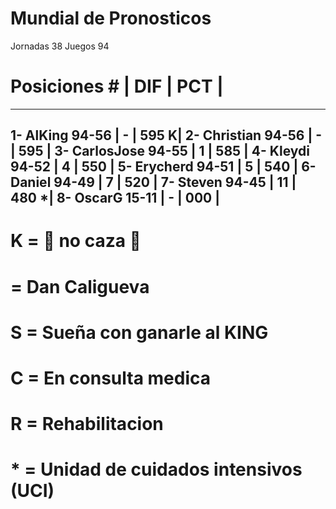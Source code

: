 



# Mundial de Pronosticos #

Jornadas 38
Juegos 94


# Posiciones #        |   DIF   |  PCT   |
------------------------------------------
1- AlKing     94-56   |    -    |  595  K|
2- Christian  94-56   |    -    |  595   |
3- CarlosJose 94-55   |    1    |  585   |
4- Kleydi     94-52   |    4    |  550   |
5- Erycherd   94-51   |    5    |  540   |
6- Daniel     94-49   |    7    |  520   |
7- Steven     94-45   |    11   |  480  *|
8- OscarG     15-11   |    -    |  000   |
------------------------------------------

# K = 🦅 no caza 🦟
#   = Dan Caligueva
# S = Sueña con ganarle al KING
# C = En consulta medica
# R = Rehabilitacion
# * = Unidad de cuidados intensivos (UCI)